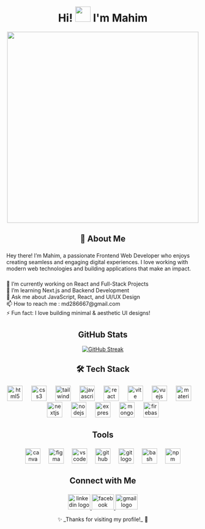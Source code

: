 <h1 align="center">Hi! <img src="https://user-images.githubusercontent.com/18350557/176309783-0785949b-9127-417c-8b55-ab5a4333674e.gif" width="40px"> I'm Mahim</h1>
<div align="center">
  <img height="500" src="https://i.ibb.co.com/KcwrLpF8/2.png"  />
</div>

###

<h2 align="center">🚀 About Me</h2>

###
<p align="left">Hey there! I’m Mahim, a passionate Frontend Web Developer who enjoys creating seamless and engaging digital experiences. I love working with modern web technologies and building applications that make an impact.</p>

###

<p align="left">🔭 I’m currently working on React and Full-Stack Projects<br>🌱 I’m learning Next.js and Backend Development<br>💬 Ask me about JavaScript, React, and UI/UX Design<br>📫 How to reach me : md286667@gmail.com<br>⚡ Fun fact: I love building minimal & aesthetic UI designs!</p>

###

<h2 align="center">GitHub Stats</h2>

<a href="https://github.com/DenverCoder1/github-readme-streak-stats">
<div align="center">
<img src="https://github-readme-streak-stats.herokuapp.com/?user=mahimDev&theme=soft-green&card_width=650&card_height=200" alt="GitHub Streak">
</div>
</a>

###

<h2 align="center">🛠️ Tech Stack</h2>

###

<div align="center">
  <img src="https://cdn.simpleicons.org/html5/E34F26" height="40" alt="html5 logo"  />
  <img width="15" />
  <img src="https://cdn.simpleicons.org/css3/1572B6" height="40" alt="css3 logo"  />
  <img width="15" />
  <img src="https://cdn.simpleicons.org/tailwindcss/06B6D4" height="40" alt="tailwindcss logo"  />
  <img width="15" />
  <img src="https://cdn.simpleicons.org/javascript/F7DF1E" height="40" alt="javascript logo"  />
  <img width="15" />
  <img src="https://cdn.simpleicons.org/react/61DAFB" height="40" alt="react logo"  />
  <img width="15" />
  <img src="https://cdn.simpleicons.org/vite/646CFF" height="40" alt="vite logo"  />
  <img width="15" />
  <img src="https://cdn.jsdelivr.net/gh/devicons/devicon/icons/vuejs/vuejs-original.svg" height="40" alt="vuejs logo"  />
  <img width="15" />
  <img src="https://cdn.simpleicons.org/mui/007FFF" height="40" alt="materialui logo"  />
  <img width="15" />
  <img src="https://cdn.jsdelivr.net/gh/devicons/devicon/icons/nextjs/nextjs-original.svg" height="40" alt="nextjs logo"  />
  <img width="15" />
  <img src="https://cdn.simpleicons.org/nodedotjs/339933" height="40" alt="nodejs logo"  />
  <img width="15" />
  <img src="https://skillicons.dev/icons?i=express" height="40" alt="express logo"  />
  <img width="15" />
  <img src="https://cdn.simpleicons.org/mongodb/47A248" height="40" alt="mongodb logo"  />
  <img width="15" />
  <img src="https://cdn.jsdelivr.net/gh/devicons/devicon/icons/firebase/firebase-plain.svg" height="40" alt="firebase logo"  />
</div>

###

<h2 align="center">Tools</h2>

###

<div align="center">
  <img src="https://cdn.jsdelivr.net/gh/devicons/devicon/icons/canva/canva-original.svg" height="40" alt="canva logo"  />
  <img width="13" />
  <img src="https://cdn.jsdelivr.net/gh/devicons/devicon/icons/figma/figma-original.svg" height="40" alt="figma logo"  />
  <img width="13" />
  <img src="https://cdn.jsdelivr.net/gh/devicons/devicon/icons/vscode/vscode-original.svg" height="40" alt="vscode logo"  />
  <img width="13" />
  <img src="https://cdn.jsdelivr.net/gh/devicons/devicon/icons/github/github-original.svg" height="40" alt="github logo"  />
  <img width="13" />
  <img src="https://cdn.jsdelivr.net/gh/devicons/devicon/icons/git/git-original.svg" height="40" alt="git logo"  />
  <img width="13" />
  <img src="https://cdn.jsdelivr.net/gh/devicons/devicon/icons/bash/bash-original.svg" height="40" alt="bash logo"  />
  <img width="13" />
  <img src="https://cdn.jsdelivr.net/gh/devicons/devicon/icons/npm/npm-original-wordmark.svg" height="40" alt="npm logo"  />
</div>

###

<h2 align="center">Connect with Me</h2>

###

<div align="center">
  <a href="https://www.linkedin.com/in/md-mahim-5b298127b/" target="_blank">
    <img src="https://raw.githubusercontent.com/maurodesouza/profile-readme-generator/master/src/assets/icons/social/linkedin/default.svg" width="58" height="40" alt="linkedin logo"  />
  </a>
  <a href="https://www.facebook.com/Mahim717273" target="_blank">
    <img src="https://raw.githubusercontent.com/maurodesouza/profile-readme-generator/master/src/assets/icons/social/facebook/default.svg" width="58" height="40" alt="facebook logo"  />
  </a>
  <a href="mailto:md286667@gmail.com" target="_blank">
    <img src="https://raw.githubusercontent.com/maurodesouza/profile-readme-generator/master/src/assets/icons/social/gmail/default.svg" width="58" height="40" alt="gmail logo"  />
  </a>
</div>


<p align="center">
✨ _Thanks for visiting my profile!_ 🚀
</p>
